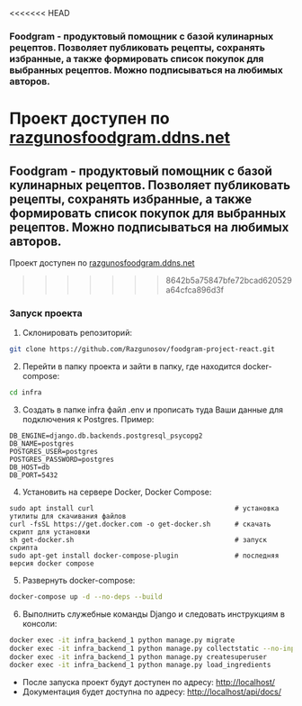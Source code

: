<<<<<<< HEAD
### Foodgram - продуктовый помощник с базой кулинарных рецептов. Позволяет публиковать рецепты, сохранять избранные, а также формировать список покупок для выбранных рецептов. Можно подписываться на любимых авторов.

Проект доступен по [razgunosfoodgram.ddns.net](razgunosfoodgram.ddns.net)
=======
## Foodgram - продуктовый помощник с базой кулинарных рецептов. Позволяет публиковать рецепты, сохранять избранные, а также формировать список покупок для выбранных рецептов. Можно подписываться на любимых авторов.

Проект доступен по [razgunosfoodgram.ddns.net](razgunosfoodgram.ddns.net.)
>>>>>>> 8642b5a75847bfe72bcad620529a64cfca896d3f

### Запуск проекта
1. Склонировать репозиторий:
```bash
git clone https://github.com/Razgunosov/foodgram-project-react.git
```

2. Перейти в папку проекта и зайти в папку, где находится docker-compose:
```bash
cd infra
```
3. Создать в папке infra файл .env и прописать туда Ваши данные для подключения к Postgres. Пример:
```
DB_ENGINE=django.db.backends.postgresql_psycopg2
DB_NAME=postgres
POSTGRES_USER=postgres
POSTGRES_PASSWORD=postgres
DB_HOST=db
DB_PORT=5432
```
4. Установить на сервере Docker, Docker Compose:

```
sudo apt install curl                                   # установка утилиты для скачивания файлов
curl -fsSL https://get.docker.com -o get-docker.sh      # скачать скрипт для установки
sh get-docker.sh                                        # запуск скрипта
sudo apt-get install docker-compose-plugin              # последняя версия docker compose
```

5. Развернуть docker-compose:
```bash
docker-compose up -d --no-deps --build
```
6. Выполнить служебные команды Django и следовать инструкциям в консоли:
```bash
docker exec -it infra_backend_1 python manage.py migrate
docker exec -it infra_backend_1 python manage.py collectstatic --no-input
docker exec -it infra_backend_1 python manage.py createsuperuser
docker exec -it infra_backend_1 python manage.py load_ingredients
```

- После запуска проект будут доступен по адресу: [http://localhost/](http://localhost/)
- Документация будет доступна по адресу: [http://localhost/api/docs/](http://localhost/api/docs/)
